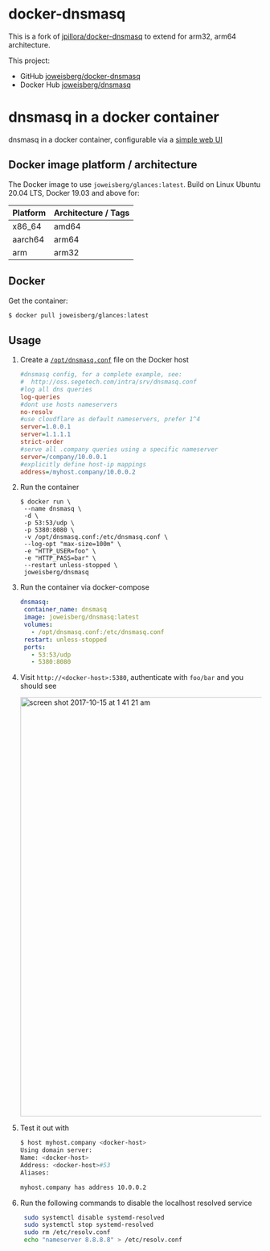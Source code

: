 # docker-dnsmasq

This is a fork of [jpillora/docker-dnsmasq](https://github.com/jpillora/docker-dnsmasq/) to extend for arm32, arm64 architecture.

This project:

- GitHub [joweisberg/docker-dnsmasq](https://github.com/joweisberg/docker-dnsmasq/)
- Docker Hub [joweisberg/dnsmasq](https://hub.docker.com/r/joweisberg/dnsmasq/)

# dnsmasq in a docker container

dnsmasq in a docker container, configurable via a [simple web UI](https://github.com/jpillora/webproc)

## Docker image platform / architecture

The Docker image to use `joweisberg/glances:latest`.
Build on Linux Ubuntu 20.04 LTS, Docker 19.03 and above for:

| Platform | Architecture / Tags |
|---|---|
| x86_64 | amd64 |
| aarch64 | arm64 |
| arm | arm32 |

## Docker

Get the container:

```bash
$ docker pull joweisberg/glances:latest
```

## Usage

1. Create a [`/opt/dnsmasq.conf`](http://oss.segetech.com/intra/srv/dnsmasq.conf) file on the Docker host

   ```ini
   #dnsmasq config, for a complete example, see:
   #  http://oss.segetech.com/intra/srv/dnsmasq.conf
   #log all dns queries
   log-queries
   #dont use hosts nameservers
   no-resolv
   #use cloudflare as default nameservers, prefer 1^4
   server=1.0.0.1
   server=1.1.1.1
   strict-order
   #serve all .company queries using a specific nameserver
   server=/company/10.0.0.1
   #explicitly define host-ip mappings
   address=/myhost.company/10.0.0.2
   ```

1. Run the container

   ```
   $ docker run \
   	--name dnsmasq \
   	-d \
   	-p 53:53/udp \
   	-p 5380:8080 \
   	-v /opt/dnsmasq.conf:/etc/dnsmasq.conf \
   	--log-opt "max-size=100m" \
   	-e "HTTP_USER=foo" \
   	-e "HTTP_PASS=bar" \
   	--restart unless-stopped \
   	joweisberg/dnsmasq
   ```

1. Run the container via docker-compose

   ```yml
   dnsmasq:
    container_name: dnsmasq
    image: joweisberg/dnsmasq:latest
    volumes:
      - /opt/dnsmasq.conf:/etc/dnsmasq.conf
    restart: unless-stopped
    ports:
      - 53:53/udp
      - 5380:8080
   ```

1. Visit `http://<docker-host>:5380`, authenticate with `foo/bar` and you should see

   <img width="833" alt="screen shot 2017-10-15 at 1 41 21 am" src="https://user-images.githubusercontent.com/633843/31580966-baacba62-b1a9-11e7-8439-ca1ddfe828dd.png">

1. Test it out with

   ```bash
   $ host myhost.company <docker-host>
   Using domain server:
   Name: <docker-host>
   Address: <docker-host>#53
   Aliases:

   myhost.company has address 10.0.0.2
   ```
1. Run the following commands to disable the localhost resolved service

   ```bash
    sudo systemctl disable systemd-resolved
    sudo systemctl stop systemd-resolved
    sudo rm /etc/resolv.conf
    echo "nameserver 8.8.8.8" > /etc/resolv.conf
   ```
